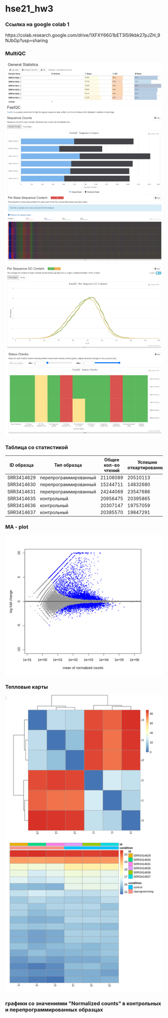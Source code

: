 # hse21_hw3


<h3>Ссылка на google colab 1</h3> 
https://colab.research.google.com/drive/1XFXY66G1bET3l5i9kbk27pJZH_9NJbGp?usp=sharing

<h3> MultiQC </h3>
  
![](https://github.com/ZhukovaJul/hse21_hw3/blob/59bfc707862cd6c20a65afa460cf57caeac92aa4/img/1.PNG)
![](https://github.com/ZhukovaJul/hse21_hw3/blob/59bfc707862cd6c20a65afa460cf57caeac92aa4/img/2.PNG)
![](https://github.com/ZhukovaJul/hse21_hw3/blob/59bfc707862cd6c20a65afa460cf57caeac92aa4/img/5.PNG)
![](https://github.com/ZhukovaJul/hse21_hw3/blob/59bfc707862cd6c20a65afa460cf57caeac92aa4/img/6.PNG)
![](https://github.com/ZhukovaJul/hse21_hw3/blob/59bfc707862cd6c20a65afa460cf57caeac92aa4/img/9.PNG)

<h3> Таблица со статистикой </h3>  

| ID образца   | Тип образца| Общее кол-во чтений | Успешно откартированные | Уникально откартированные | Попали на гены |
|---|---|---|---|---|---|
| SRR3414629   | перепрограммированный | 21106089 |20510113|18375888|16049609|
| SRR3414630   | перепрограммированный | 15244711 |14832680|13186139|11465324|
| SRR3414631   | перепрограммированный | 24244069 |23547686|20928945|18408851|
| SRR3414635   | контрольный           | 20956475 |20395865|18428317|16275997|
| SRR3414636   | контрольный           | 20307147 |19757059|17825380|15757580|
| SRR3414637   | контрольный           | 20385570 |19847291|17844858|15736978|

<h3> MA - plot </h3> 

![](https://github.com/ZhukovaJul/hse21_hw3/blob/2331afff15bd91624ed412fbdb59916c80cf7996/img/ma.PNG)

<h3> Тепловые карты </h3> 

![](https://github.com/ZhukovaJul/hse21_hw3/blob/2331afff15bd91624ed412fbdb59916c80cf7996/img/tep.PNG)
![](https://github.com/ZhukovaJul/hse21_hw3/blob/fcb26e40378bed06e7a0e40457c44c0d5274d8dd/img/tep2.PNG)

<h3> графики со значениями "Normalized counts" в контрольных и перепрограммированных образцах</h3> 
